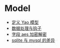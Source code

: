 # Model

- [定义 Yao 模型](%E5%AE%9A%E4%B9%89Yao%E6%A8%A1%E5%9E%8B.md)
- [数据处理与钩子](%E6%95%B0%E6%8D%AE%E5%A4%84%E7%90%86%E4%B8%8E%E9%92%A9%E5%AD%90.md)
- [字段 aes 加密解密](%E5%AD%97%E6%AE%B5aes%E5%8A%A0%E5%AF%86%E8%A7%A3%E5%AF%86.md)
- [sqlite 与 mysql 的差异](sqlite%E4%B8%8Emysql%E7%9A%84%E5%B7%AE%E5%BC%82.md)
